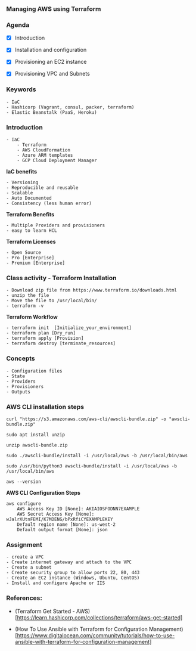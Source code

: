 ### ###############################
### Managing AWS using Terraform
### ###############################


### Agenda

- [x] Introduction
- [x] Installation and configuration
- [x] Provisioning an EC2 instance
- [x] Provisioning VPC and Subnets


### Keywords
```
- IaC
- Hashicorp (Vagrant, consul, packer, terraform)
- Elastic Beanstalk (PaaS, Heroku)
```
### Introduction
```
- IaC
    - Terraform
    - AWS CloudFormation
    - Azure ARM templates
    - GCP Cloud Deployment Manager
```
**IaC benefits**
```
- Versioning
- Reproducible and reusable
- Scalable
- Auto Documented
- Consistency (less human error)
```
**Terraform Benefits**
```
- Multiple Providers and provisioners
- easy to learn HCL
```
**Terraform Licenses**
```
- Open Source
- Pro [Enterprise]
- Premium [Enterprise]
```

### Class activity - Terraform Installation
```
- Download zip file from https://www.terraform.io/downloads.html
- unzip the file
- Move the file to /usr/local/bin/
- terraform -v
```

**Terraform Workflow**
```
- terraform init  [Initialize_your_environment]
- terraform plan [Dry_run]
- terraform apply [Provision]
- terraform destroy [terminate_resources]
```
### Concepts
```
- Configuration files
- State
- Providers
- Provisioners
- Outputs
```
### AWS CLI installation steps
```
curl "https://s3.amazonaws.com/aws-cli/awscli-bundle.zip" -o "awscli-bundle.zip"

sudo apt install unzip

unzip awscli-bundle.zip

sudo ./awscli-bundle/install -i /usr/local/aws -b /usr/local/bin/aws

sudo /usr/bin/python3 awscli-bundle/install -i /usr/local/aws -b /usr/local/bin/aws

aws --version
```

**AWS CLI Configuration Steps**
```
aws configure
    AWS Access Key ID [None]: AKIAIOSFODNN7EXAMPLE
    AWS Secret Access Key [None]: wJalrXUtnFEMI/K7MDENG/bPxRfiCYEXAMPLEKEY
    Default region name [None]: us-west-2
    Default output format [None]: json
```
### Assignment
```
- create a VPC
- Create internet gateway and attach to the VPC
- Create a subnet
- Create security group to allow ports 22, 80, 443
- Create an EC2 instance (Windows, Ubuntu, CentOS)
- Install and configure Apache or IIS
```


### References:

- (Terraform Get Started - AWS) [https://learn.hashicorp.com/collections/terraform/aws-get-started]

- (How To Use Ansible with Terraform for Configuration Management) [https://www.digitalocean.com/community/tutorials/how-to-use-ansible-with-terraform-for-configuration-management]

